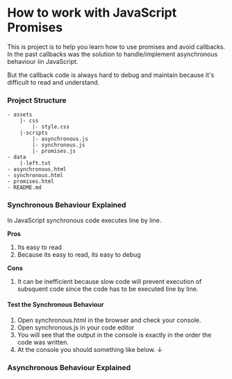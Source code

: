# How to work with JavaScript Promises

This is project is to help you learn how to use promises and avoid callbacks.
In the past callbacks was the solution to handle/implement asynchronous behaviour iin JavaScript.

But the callback code is always hard to debug and maintain because it's difficult to read and understand.

### Project Structure

    - assets
        |- css
            |- style.css
        |-scripts
            |- asynchronous.js
            |- synchronous.js
            |- promises.js
    - data
        |-left.txt
    - asynchronous.html
    - synchronous.html
    - promises.html
    - README.md

### Synchronous Behaviour Explained

In JavaScript synchronous code executes line by line.

**Pros**

1. Its easy to read
2. Because its easy to read, its easy to debug

**Cons**

1. It can be inefficient because slow code will prevent execution of subsquent code since the code has to be executed line by line.

#### Test the Synchronous Behaviour

1. Open synchronous.html in the browser and check your console.
2. Open synchronous.js in your code editor
3. You will see that the output in the console is exactly in the order the code was written.
4. At the console you should something like below. ↓

### Asynchronous Behaviour Explained
